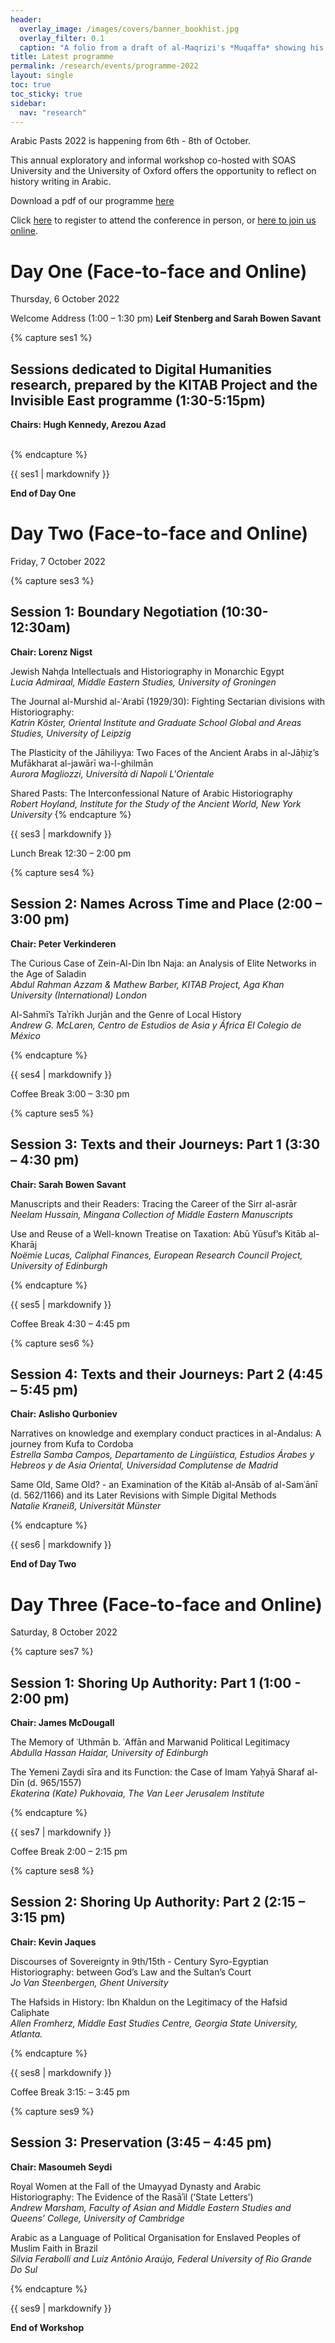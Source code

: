 ```yaml
---
header:
  overlay_image: /images/covers/banner_bookhist.jpg
  overlay_filter: 0.1
  caption: "A folio from a draft of al-Maqrizi's *Muqaffa* showing his later modifications to the text (Image courtesy [Universiteit Leiden](https://digitalcollections.universiteitleiden.nl/view/item/1945904))"
title: Latest programme
permalink: /research/events/programme-2022
layout: single
toc: true
toc_sticky: true
sidebar:
  nav: "research"
---
```


Arabic Pasts 2022 is happening from 6th - 8th of October. 

This annual exploratory and informal workshop co-hosted with SOAS University and the University of Oxford offers the opportunity to reflect on history writing in Arabic.

Download a pdf of our programme <a href="/documents/Arabic_Pasts_Schedule_2022.pdf" target="_blank">here</a>

Click [here](https://www.eventbrite.co.uk/e/arabic-pasts-histories-and-historiographies-hybrid-tickets-404541774337) to register to attend the conference in person, or [here to join us online](https://aku-edu.zoom.us/meeting/register/tJItdemtqTwtGdVPcfeY1a6sXSueK6_hsobv).

# Day One (Face-to-face and Online)
Thursday, 6 October 2022


Welcome Address (1:00 – 1:30 pm)
**Leif Stenberg and Sarah Bowen Savant**

{% capture ses1 %}
## Sessions dedicated to Digital Humanities research, prepared by the KITAB Project and the Invisible East programme (1:30-5:15pm)
**Chairs: Hugh Kennedy, Arezou Azad**
<br>
<br>

{% endcapture %}

<div class="notice">
{{ ses1 | markdownify }}
</div>

**End of Day One**

# Day Two (Face-to-face and Online)
Friday, 7 October 2022

{% capture ses3 %}
## Session 1: Boundary Negotiation (10:30-12:30am)
**Chair: Lorenz Nigst**

Jewish Nahḍa Intellectuals and Historiography in Monarchic Egypt\
*Lucia Admiraal, Middle Eastern Studies, University of Groningen*

The Journal al-Murshid al-ʿArabī (1929/30): Fighting Sectarian divisions with Historiography:\
*Katrin Köster, Oriental Institute and Graduate School Global and Areas Studies, University of Leipzig*

The Plasticity of the Jāhiliyya: Two Faces of the Ancient Arabs in al-Jāḥiẓ’s Mufākharat al-jawārī wa-l-ghilmān\
*Aurora Magliozzi, Università di Napoli L'Orientale*

Shared Pasts: The Interconfessional Nature of Arabic Historiography\
*Robert Hoyland, Institute for the Study of the Ancient World, New York University*
{% endcapture %}

<div class="notice">
{{ ses3 | markdownify }}
</div>

Lunch Break
12:30 – 2:00 pm

{% capture ses4 %}
## Session 2: Names Across Time and Place (2:00 – 3:00 pm)
**Chair:  Peter Verkinderen**

The Curious Case of Zein-Al-Din Ibn Naja: an Analysis of Elite Networks in the Age of Saladin\
*Abdul Rahman Azzam & Mathew Barber, KITAB Project, Aga Khan University (International) London*

Al-Sahmī’s Taʾrīkh Jurjān and the Genre of Local History\
*Andrew G. McLaren, Centro de Estudios de Asia y África El Colegio de México*

{% endcapture %}

<div class="notice">
{{ ses4 | markdownify }}
</div>

Coffee Break
3:00 – 3:30 pm

{% capture ses5 %}
## Session 3: Texts and their Journeys: Part 1 (3:30 – 4:30 pm)
**Chair: Sarah Bowen Savant**

Manuscripts and their Readers: Tracing the Career of the Sirr al-asrār\
*Neelam Hussain, Mingana Collection of Middle Eastern Manuscripts*

Use and Reuse of a Well-known Treatise on Taxation:  Abū Yūsuf’s Kitāb al-Kharāj\
*Noëmie Lucas, Caliphal Finances, European Research Council Project, University of Edinburgh*

{% endcapture %}

<div class="notice">
{{ ses5 | markdownify }}
</div>

Coffee Break
4:30 – 4:45 pm

{% capture ses6 %}
## Session 4: Texts and their Journeys: Part 2 (4:45 – 5:45 pm)
**Chair: Aslisho Qurboniev**

Narratives on knowledge and exemplary conduct practices in al-Andalus: A journey from Kufa to Cordoba\
*Estrella Samba Campos, Departamento de Lingüística, Estudios Árabes y Hebreos y de Asia Oriental, Universidad Complutense de Madrid*

Same Old, Same Old? - an Examination of the Kitāb al-Ansāb of al-Samʿānī (d. 562/1166) and its Later Revisions with Simple Digital Methods\
*Natalie Kraneiß, Universität Münster*

{% endcapture %}

<div class="notice">
{{ ses6 | markdownify }}
</div>

**End of Day Two**

# Day Three (Face-to-face and Online)
Saturday, 8 October 2022

{% capture ses7 %}
## Session 1: Shoring Up Authority: Part 1 (1:00 - 2:00 pm)
**Chair: James McDougall**

The Memory of ʿUthmān b. ʿAffān and Marwanid Political Legitimacy \
*Abdulla Hassan Haidar, University of Edinburgh*

The Yemeni Zaydi sīra and its Function: the Case of Imam Yaḥyā Sharaf al-Dīn (d. 965/1557)\
*Ekaterina (Kate) Pukhovaia, The Van Leer Jerusalem Institute*

{% endcapture %}

<div class="notice">
{{ ses7 | markdownify }}
</div>

Coffee Break
2:00 – 2:15 pm

{% capture ses8 %}
## Session 2: Shoring Up Authority: Part 2 (2:15 – 3:15 pm)
**Chair: Kevin Jaques**

Discourses of Sovereignty in 9th/15th - Century Syro-Egyptian Historiography: between God’s Law and the Sultan’s Court\
*Jo Van Steenbergen, Ghent University*

The Hafsids in History: Ibn Khaldun on the Legitimacy of the Hafsid Caliphate \
*Allen Fromherz, Middle East Studies Centre, Georgia State University, Atlanta.*

{% endcapture %}

<div class="notice">
{{ ses8 | markdownify }}
</div>

Coffee Break
3:15: – 3:45 pm

{% capture ses9 %}
## Session 3: Preservation (3:45 – 4:45 pm)
**Chair: Masoumeh Seydi**

Royal Women at the Fall of the Umayyad Dynasty and Arabic Historiography: The Evidence of the Rasāʾil (‘State Letters’)\
*Andrew Marsham, Faculty of Asian and Middle Eastern Studies and Queens’ College, University of Cambridge*

Arabic as a Language of Political Organisation for Enslaved Peoples of Muslim Faith in Brazil\
*Silvia Ferabolli and Luiz Antônio Araújo, Federal University of Rio Grande Do Sul*


{% endcapture %}

<div class="notice">
{{ ses9 | markdownify }}
</div>

**End of Workshop**
